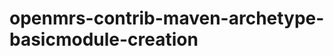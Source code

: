 openmrs-contrib-maven-archetype-basicmodule-creation
====================================================